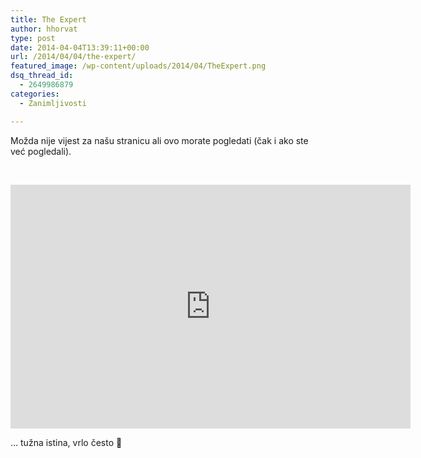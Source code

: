 ```yaml
---
title: The Expert
author: hhorvat
type: post
date: 2014-04-04T13:39:11+00:00
url: /2014/04/04/the-expert/
featured_image: /wp-content/uploads/2014/04/TheExpert.png
dsq_thread_id:
  - 2649986879
categories:
  - Zanimljivosti

---
```

Možda nije vijest za našu stranicu ali ovo morate pogledati (čak i ako ste već pogledali).

&nbsp;

<div class="video-container">
  <span class="embed-youtube" style="text-align:center; display: block;"><iframe class='youtube-player' type='text/html' width='640' height='390' src='https://www.youtube.com/embed/BKorP55Aqvg?version=3&#038;rel=1&#038;fs=1&#038;autohide=2&#038;showsearch=0&#038;showinfo=1&#038;iv_load_policy=1&#038;wmode=transparent' allowfullscreen='true' style='border:0;'></iframe></span>
</div>

&#8230; tužna istina, vrlo često 🙂